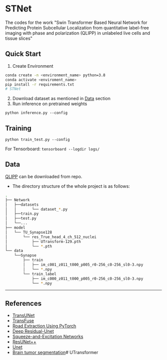 # STNet
The codes for the work "Swin Transformer Based Neural Network for Predicting Protein Subcellular Localization from quantitative label-free imaging with phase and polarization (QLIPP) in unlabeled live cells and tissue slices"
## Quick Start
1. Create Environment
```bash
conda create -n <environment_name> python=3.8
conda activate <enviroment_name>
pip install -r requirements.txt
# STNet
```
2. Download dataset as mentioned in [Data](#data) section
3. Run inference on pretrained weights
````buildoutcfg
python inference.py --config 
````
## Training
```buildoutcfg
python train_test.py --config
```
For Tensorboard:
``tensorboard --logdir logs/
``

## Data
[QLIPP](https://www.ebi.ac.uk/biostudies/BioImages/studies/S-BIAD25?query=S-BIAD25#) can be downloaded from repo.
- The directory structure of the whole project is as follows:
```bash
.
├── Network
│   ├──datasets
│   │       └── dataset_*.py
│   ├──train.py
│   ├──test.py
│   └──...
├── model
│   └── TU_Synapse128
│       └── res_True_head_4_ch_512_nuclei
│           ├── UTransform-129.pth
│           └── *.pth
└── data
    └──Synapse
        ├── train
        │   ├── im_c001_z011_t000_p005_r0-256_c0-256_sl0-3.npy
        │   └── *.npy
        └── train_label
            ├── im_c000_z011_t000_p005_r0-256_c0-256_sl0-3.npy
            └── *.npy
```
---

## References
- [TransUNet](https://github.com/Beckschen/TransUNet)
- [TransFuse](https://github.com/Rayicer/TransFuse)
- [Road Extraction Using PyTorch](https://github.com/jeffwen/road_building_extraction)
- [Deep Residual-Unet](https://arxiv.org/pdf/1711.10684.pdf)
- [Squeeze-and-Excitation Networks](https://arxiv.org/pdf/1709.01507.pdf)
- [ResUNet++](https://arxiv.org/pdf/1911.07067.pdf)
- [Unet](https://arxiv.org/pdf/1505.04597.pdf)
- [Brain tumor segmentation](https://github.com/galprz/brain-tumor-segmentation)# UTransformer
